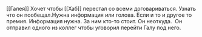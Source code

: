 
[[Галея]] Хочет чтобы [[Хаб]] перестал со всеми договариваться. Узнать что он пообещал.Нужна информация или голова. Если и то и другое то премия. Информация нужна. За ним кто-то стоит. Он неоткуда.  Он отправил одного из коллег чтобы уговорил перейти Галу под него.